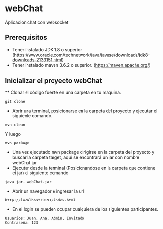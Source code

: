 # webChat
Aplicacion chat con websocket

## Prerequisitos
* Tener instalado JDK 1.8 o superior.     (https://www.oracle.com/technetwork/java/javase/downloads/jdk8-downloads-2133151.html)
* Tener instalado maven 3.6.2 o superior. (https://maven.apache.org/)

## Inicializar el proyecto webChat

** Clonar el código fuente en una carpeta en tu maquina.
```
git clone 
```
* Abrir una terminal, posicionarse en la carpeta del proyecto y ejecutar el siguiente comando.
```
mvn clean
```
Y luego 
```
mvn package
```
* Una vez ejecutado mvn package dirigirse en la carpeta del proyecto y buscar la carpeta target, aquí se encontrará un jar con nombre 
    webChat.jar
* Ejecutar desde la terminal (Posicionandose en la carpeta que contiene el jar) el siguiente comando
```
java jar- webChat.jar
```

* Abrir un navegador e ingresar la url  
```
http://localhost:9191/index.html
```
* En el login se pueden ocupar cualquiera de los siguientes participantes.

```
Usuarios: Juan, Ana, Admin, Invitado
Contraseña: 123
```
 
 
